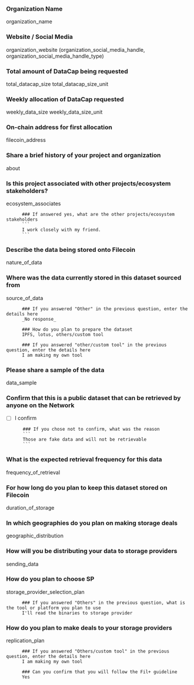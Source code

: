 ### Organization Name
organization_name

### Website / Social Media
organization_website (organization_social_media_handle, organization_social_media_handle_type)

### Total amount of DataCap being requested
total_datacap_size total_datacap_size_unit

### Weekly allocation of DataCap requested
weekly_data_size weekly_data_size_unit

### On-chain address for first allocation
filecoin_address

### Share a brief history of your project and organization
about

### Is this project associated with other projects/ecosystem stakeholders?
ecosystem_associates

          ### If answered yes, what are the other projects/ecosystem stakeholders
          ```
          I work closely with my friend.
          ```

### Describe the data being stored onto Filecoin
nature_of_data

### Where was the data currently stored in this dataset sourced from
source_of_data

          ### If you answered "Other" in the previous question, enter the details here
          _No response_

          ### How do you plan to prepare the dataset
          IPFS, lotus, others/custom tool

          ### If you answered "other/custom tool" in the previous question, enter the details here
          I am making my own tool

### Please share a sample of the data
data_sample

### Confirm that this is a public dataset that can be retrieved by anyone on the Network
* [ ]  I confirm

          ### If you chose not to confirm, what was the reason
          ```
          Those are fake data and will not be retrievable
          ```

### What is the expected retrieval frequency for this data
frequency_of_retrieval

### For how long do you plan to keep this dataset stored on Filecoin
duration_of_storage

### In which geographies do you plan on making storage deals
geographic_distribution

### How will you be distributing your data to storage providers
sending_data

### How do you plan to choose SP
storage_provider_selection_plan

          ### If you answered "Others" in the previous question, what is the tool or platform you plan to use
          I'll read the binaries to storage provider

### How do you plan to make deals to your storage providers
replication_plan

          ### If you answered "Others/custom tool" in the previous question, enter the details here
          I am making my own tool

          ### Can you confirm that you will follow the Fil+ guideline
          Yes
